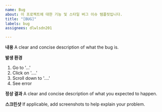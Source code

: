 ```yaml
---
name: Bug
about: 이 프로젝트에 대한 기능 및 스타일 버그 이슈 템플릿입니다.
title: "[BUG]"
labels: bug
assignees: dlwlsdn201

---
```


**내용**
A clear and concise description of what the bug is.

**발생 환경**
1. Go to '...'
2. Click on '....'
3. Scroll down to '....'
4. See error

**정상 결과**
A clear and concise description of what you expected to happen.

**스크린샷**
If applicable, add screenshots to help explain your problem.

